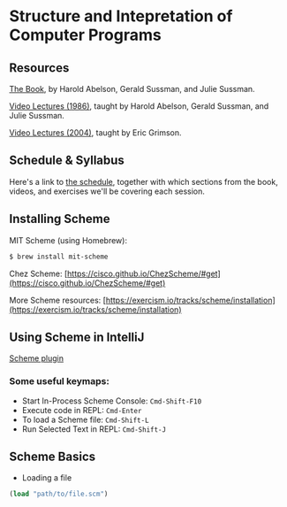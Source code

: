 # Structure and Intepretation of Computer Programs

## Resources

[The Book](https://mitpress.mit.edu/sites/default/files/sicp/full-text/book/book.html), by Harold Abelson, Gerald Sussman, and Julie Sussman.

[Video Lectures (1986)](https://www.youtube.com/playlist?list=PLE18841CABEA24090), taught by Harold Abelson, Gerald Sussman, and Julie Sussman.

[Video Lectures (2004)](https://www.youtube.com/playlist?list=PL7BcsI5ueSNFPCEisbaoQ0kXIDX9rR5FF), taught by Eric Grimson.

## Schedule & Syllabus

Here's a link to [the schedule](https://github.com/alexbasson/sicp-book-club/wiki/Schedule), together with which sections from the book, videos, and exercises we'll be covering each session.

## Installing Scheme

MIT Scheme (using Homebrew):

```bash
$ brew install mit-scheme
```

Chez Scheme: [https://cisco.github.io/ChezScheme/#get](https://cisco.github.io/ChezScheme/#get)

More Scheme resources: [https://exercism.io/tracks/scheme/installation](https://exercism.io/tracks/scheme/installation)

## Using Scheme in IntelliJ

[Scheme plugin](https://plugins.jetbrains.com/plugin/10171-scheme/)

### Some useful keymaps:

- Start In-Process Scheme Console: `Cmd-Shift-F10`
- Execute code in REPL: `Cmd-Enter`
- To load a Scheme file: `Cmd-Shift-L`
- Run Selected Text in REPL: `Cmd-Shift-J`

## Scheme Basics

- Loading a file
```scheme
(load "path/to/file.scm")
```
